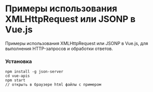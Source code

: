 # Примеры использования XMLHttpRequest или JSONP в Vue.js
Примеры использования XMLHttpRequest или JSONP в Vue.js, для выполнения HTTP-запросов и обработки ответов.

### Установка

```
npm install -g json-server
cd vue-apis
npm start
// открыть в браузере html файлы с примером 
```
